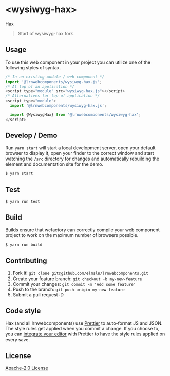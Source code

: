 # &lt;wysiwyg-hax&gt;

Hax
> Start of wysiwyg-hax fork

## Usage
To use this web component in your project you can utilize one of the following styles of syntax.

```js
/* In an existing module / web component */
import '@lrnwebcomponents/wysiwyg-hax.js';
/* At top of an application */
<script type="module" src="wysiwyg-hax.js"></script>
/* Alternatives for top of application */
<script type="module">
  import '@lrnwebcomponents/wysiwyg-hax.js';

  import {WysiwygHax} from '@lrnwebcomponents/wysiwyg-hax';
</script>
```

## Develop / Demo
Run `yarn start` will start a local development server, open your default browser to display it, open your finder to the correct window and start watching the `/src` directory for changes and automatically rebuilding the element and documentation site for the demo.
```bash
$ yarn start
```

## Test

```bash
$ yarn run test
```

## Build
Builds ensure that wcfactory can correctly compile your web component project to
work on the maximum number of browsers possible.
```bash
$ yarn run build
```

## Contributing

1. Fork it! `git clone git@github.com/elmsln/lrnwebcomponents.git`
2. Create your feature branch: `git checkout -b my-new-feature`
3. Commit your changes: `git commit -m 'Add some feature'`
4. Push to the branch: `git push origin my-new-feature`
5. Submit a pull request :D

## Code style

Hax (and all lrnwebcomponents) use [Prettier][prettier] to auto-format JS and JSON.  The style rules get applied when you commit a change.  If you choose to, you can [integrate your editor][prettier-ed] with Prettier to have the style rules applied on every save.

[prettier]: https://github.com/prettier/prettier/
[prettier-ed]: https://github.com/prettier/prettier/#editor-integration
[polyserve]: https://github.com/Polymer/polyserve
[web-component-tester]: https://github.com/Polymer/web-component-tester

## License
[Apache-2.0 License](http://opensource.org/licenses/Apache-2.0)